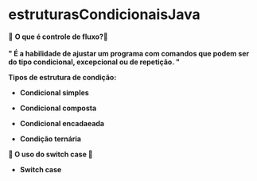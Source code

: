 # estruturasCondicionaisJava

<p> 📖 <strong>O que é controle de fluxo?📖  <br> <br>" É a habilidade de ajustar um programa com comandos que podem ser do tipo condicional, excepcional ou de repetição. " </p>


Tipos de estrutura de condição:

-  Condicional simples 

-  Condicional composta 

-  Condicional encadaeada

- Condição ternária 


<p>📖 <strong>O uso do switch case </strong>📖 </p>


- Switch case 

</strong>
